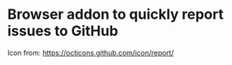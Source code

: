 
# Browser addon to quickly report issues to GitHub

Icon from: https://octicons.github.com/icon/report/
